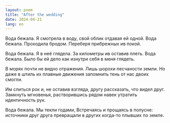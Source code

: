 ```yaml
---
layout: poem
title: "After the wedding"
date: 2024-04-21
lang: en
---
```


Вода бежала. Я смотрела в воду, свой облик отдавая ей одной. Вода бежала. Проходила бродом. Переберя прибрежных ив покой.

Вода бежала. Я в неё глядела. За километры ив оставив плеть. Вода бежала. Было бы ей дело как изнутри себя в меня глядеть.

В морях почти не видно отражения. Лишь шорохи песчаности земли. Но даже в штиль их плавные движения запомнить тень от нас двоих смогли.

Им слиться рок и, не оставив взгляда, другу рассказать, что видел друг. Замкнуть мгновенья, растворившись рядом навек утратить идентичность рук.

Вода бежала. Мы текли годами, 
Встречаясь и прощаясь в полусне: источники друг друга превращали в других когда-то плывших по земле.
